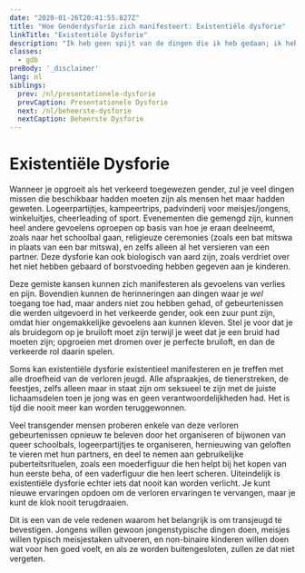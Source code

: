 ```yaml
---
date: "2020-01-26T20:41:55.827Z"
title: "Hoe Genderdysforie zich manifesteert: Existentiële dysforie"
linkTitle: "Existentiële Dysforie"
description: "Ik heb geen spijt van de dingen die ik heb gedaan; ik heb spijt van de dingen die ik niet heb gedaan toen ik de kans had."
classes:
  - gdb
preBody: '_disclaimer'
lang: nl
siblings:
  prev: /nl/presentationele-dysforie
  prevCaption: Presentationele Dysforie
  next: /nl/beheerste-dysforie
  nextCaption: Beheerste Dysforie
---
```


# Existentiële Dysforie

Wanneer je opgroeit als het verkeerd toegewezen gender, zul je veel dingen missen die beschikbaar hadden moeten zijn als mensen het maar hadden geweten. Logeerpartijtjes, kampeertrips, padvinderij voor meisjes/jongens, winkeluitjes, cheerleading of sport. Evenementen die gemengd zijn, kunnen heel andere gevoelens oproepen op basis van hoe je eraan deelneemt, zoals naar het schoolbal gaan, religieuze ceremonies (zoals een bat mitswa in plaats van een bar mitswa), en zelfs alleen al het versieren van een partner. Deze dysforie kan ook biologisch van aard zijn, zoals verdriet over het niet hebben gebaard of borstvoeding hebben gegeven aan je kinderen.

Deze gemiste kansen kunnen zich manifesteren als gevoelens van verlies en pijn. Bovendien kunnen de herinneringen aan dingen waar je *wel* toegang toe had, maar anders niet zou hebben gehad, of gebeurtenissen die werden uitgevoerd in het verkeerde gender, ook een zuur punt zijn, omdat hier ongemakkelijke gevoelens aan kunnen kleven. Stel je voor dat je als bruidegom op je bruiloft moet zijn terwijl je weet dat je een bruid had moeten zijn; opgroeien met dromen over je perfecte bruiloft, en dan de verkeerde rol daarin spelen.

Soms kan existentiële dysforie existentieel manifesteren en je treffen met alle droefheid van de verloren jeugd. Alle afspraakjes, de tienerstreken, de feestjes, zelfs alleen maar in staat zijn om seksueel te zijn met de juiste lichaamsdelen toen je jong was en geen verantwoordelijkheden had. Het is tijd die nooit meer kan worden teruggewonnen.

Veel transgender mensen proberen enkele van deze verloren gebeurtenissen opnieuw te beleven door het organiseren of bijwonen van queer schoolbals, logeerpartijtjes te organiseren, hernieuwing van geloften te vieren met hun partners, en deel te nemen aan gebruikelijke puberteitsrituelen, zoals een moederfiguur die hen helpt bij het kopen van hun eerste beha, of een vaderfiguur die hen leert scheren. Uiteindelijk is existentiële dysforie echter iets dat nooit kan worden verlicht. Je kunt nieuwe ervaringen opdoen om de verloren ervaringen te vervangen, maar je kunt de klok nooit terugdraaien.

Dit is een van de vele redenen waarom het belangrijk is om transjeugd te bevestigen. Jongens willen gewoon jongenstypische dingen doen, meisjes willen typisch meisjestaken uitvoeren, en non-binaire kinderen willen doen wat voor hen goed voelt, en als ze worden buitengesloten, zullen ze dat niet vergeten.
